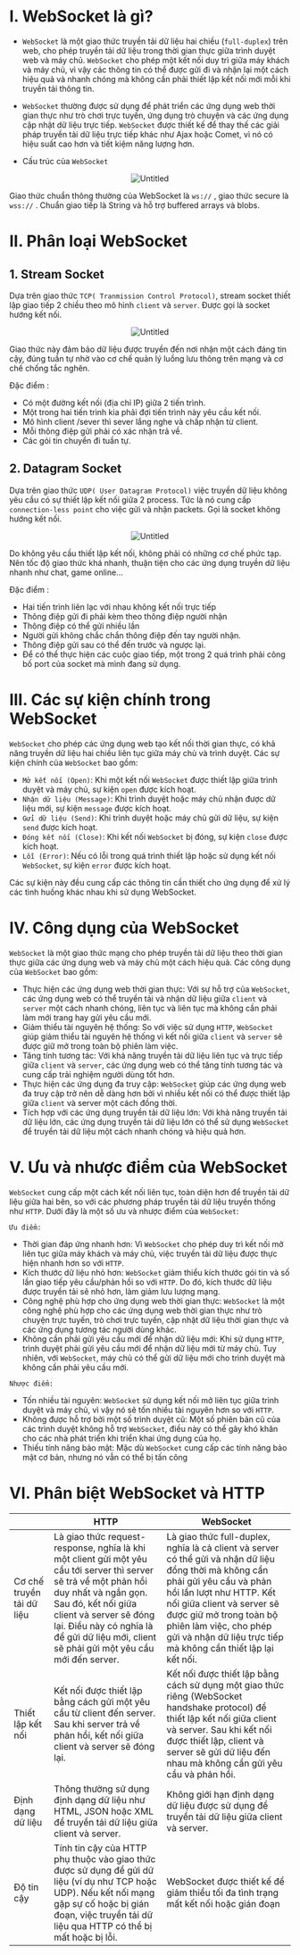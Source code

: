# **I. WebSocket là gì?**
- `WebSocket` là một giao thức truyền tải dữ liệu hai chiều (`full-duplex`) trên web, cho phép truyền tải dữ liệu trong thời gian thực giữa trình duyệt web và máy chủ. `WebSocket` cho phép một kết nối duy trì giữa máy khách và máy chủ, vì vậy các thông tin có thể được gửi đi và nhận lại một cách hiệu quả và nhanh chóng mà không cần phải thiết lập kết nối mới mỗi khi truyền tải thông tin.

- `WebSocket` thường được sử dụng để phát triển các ứng dụng web thời gian thực như trò chơi trực tuyến, ứng dụng trò chuyện và các ứng dụng cập nhật dữ liệu trực tiếp. `WebSocket` được thiết kế để thay thế các giải pháp truyền tải dữ liệu trực tiếp khác như Ajax hoặc Comet, vì nó có hiệu suất cao hơn và tiết kiệm năng lượng hơn.

- Cấu trúc của `WebSocket`
  
<div style='text-align: center;'>

![Untitled](/Pictute/WebSocketDiagram.png)

</div>

Giao thức chuẩn thông thường của WebSocket là `ws://` , giao thức secure là `wss://` . Chuẩn giao tiếp là String và hỗ trợ buffered arrays và blobs.

# **II. Phân loại WebSocket**

## **1. Stream Socket**
Dựa trên giao thức `TCP( Tranmission Control Protocol)`, stream socket thiết lập giao tiếp 2 chiều theo mô hình `client` và `server`. Được gọi là socket hướng kết nối.

<div style='text-align: center;'>

![Untitled](/Pictute/StreamSocket.png)

</div>

Giao thức này đảm bảo dữ liệu được truyền đến nơi nhận một cách đáng tin cậy, đúng tuần tự nhờ vào cơ chế quản lý luồng lưu thông trên mạng và cơ chế chống tắc nghẽn.

Đặc điểm :
 - Có một đường kết nối (địa chỉ IP) giữa 2 tiến trình.
 - Một trong hai tiến trình kia phải đợi tiến trình này yêu cầu kết nối.
 - Mô hình client /sever thì sever lắng nghe và chấp nhận từ client.
 - Mỗi thông điệp gửi phải có xác nhận trả về.
 - Các gói tin chuyển đi tuần tự.

## **2. Datagram Socket**
Dựa trên giao thức `UDP( User Datagram Protocol)` việc truyền dữ liệu không yêu cầu có sự thiết lập kết nối giữa 2 process. Tức là nó cung cấp `connection-less point` cho việc gửi và nhận packets. Gọi là socket không hướng kết nối.

<div style='text-align: center;'>

![Untitled](/Pictute/DatagramSocket.png)

</div>

Do không yêu cầu thiết lập kết nối, không phải có những cơ chế phức tạp. Nên tốc độ giao thức khá nhanh, thuận tiện cho các ứng dụng truyền dữ liệu nhanh như chat, game online…

Đặc điểm :
 - Hai tiến trình liên lạc với nhau không kết nối trực tiếp
 - Thông điệp gửi đi phải kèm theo thông điệp người nhận
 - Thông điệp có thể gửi nhiều lần
 - Người gửi không chắc chắn thông điệp đến tay người nhận.
 - Thông điệp gửi sau có thể đến trước và ngược lại.
 - Để có thể thực hiện các cuộc giao tiếp, một trong 2 quá trình phải công bố port của socket mà mình đang sử dụng.
# **III. Các sự kiện chính trong WebSocket**
`WebSocket` cho phép các ứng dụng web tạo kết nối thời gian thực, có khả năng truyền dữ liệu hai chiều liên tục giữa máy chủ và trình duyệt. Các sự kiện chính của `WebSocket` bao gồm:

- `Mở kết nối (Open)`: Khi một kết nối `WebSocket` được thiết lập giữa trình duyệt và máy chủ, sự kiện `open` được kích hoạt.
- `Nhận dữ liệu (Message)`: Khi trình duyệt hoặc máy chủ nhận được dữ liệu mới, sự kiện `message` được kích hoạt.
- `Gửi dữ liệu (Send)`: Khi trình duyệt hoặc máy chủ gửi dữ liệu, sự kiện `send` được kích hoạt.
- `Đóng kết nối (Close)`: Khi kết nối `WebSocket` bị đóng, sự kiện `close` được kích hoạt.
- `Lỗi (Error)`: Nếu có lỗi trong quá trình thiết lập hoặc sử dụng kết nối `WebSocket`, sự kiện `error` được kích hoạt.
  
Các sự kiện này đều cung cấp các thông tin cần thiết cho ứng dụng để xử lý các tình huống khác nhau khi sử dụng WebSocket.
# **IV. Công dụng của WebSocket**
`WebSocket` là một giao thức mạng cho phép truyền tải dữ liệu theo thời gian thực giữa các ứng dụng web và máy chủ một cách hiệu quả. Các công dụng của `WebSocket` bao gồm:

 - Thực hiện các ứng dụng web thời gian thực: Với sự hỗ trợ của `WebSocket`, các ứng dụng web có thể truyền tải và nhận dữ liệu giữa `client` và `server` một cách nhanh chóng, liên tục và liên tục mà không cần phải làm mới trang hay gửi yêu cầu mới.
 - Giảm thiểu tài nguyên hệ thống: So với việc sử dụng `HTTP`, `WebSocket` giúp giảm thiểu tài nguyên hệ thống vì kết nối giữa `client` và `server` sẽ được giữ mở trong toàn bộ phiên làm việc.
 - Tăng tính tương tác: Với khả năng truyền tải dữ liệu liên tục và trực tiếp giữa `client` và `server`, các ứng dụng web có thể tăng tính tương tác và cung cấp trải nghiệm người dùng tốt hơn.
 - Thực hiện các ứng dụng đa truy cập: `WebSocket` giúp các ứng dụng web đa truy cập trở nên dễ dàng hơn bởi vì nhiều kết nối có thể được thiết lập giữa `client` và server một cách đồng thời.
 - Tích hợp với các ứng dụng truyền tải dữ liệu lớn: Với khả năng truyền tải dữ liệu lớn, các ứng dụng truyền tải dữ liệu lớn có thể sử dụng `WebSocket` để truyền tải dữ liệu một cách nhanh chóng và hiệu quả hơn.
# **V. Ưu và nhược điểm của WebSocket**
`WebSocket` cung cấp một cách kết nối liên tục, toàn diện hơn để truyền tải dữ liệu giữa hai bên, so với các phương pháp truyền tải dữ liệu truyền thống như `HTTP`. Dưới đây là một số ưu và nhược điểm của `WebSocket`:

`Ưu điểm:`
 - Thời gian đáp ứng nhanh hơn: Vì `WebSocket` cho phép duy trì kết nối mở liên tục giữa máy khách và máy chủ, việc truyền tải dữ liệu được thực hiện nhanh hơn so với `HTTP`.
 - Kích thước dữ liệu nhỏ hơn: `WebSocket` giảm thiểu kích thước gói tin và số lần giao tiếp yêu cầu/phản hồi so với `HTTP`. Do đó, kích thước dữ liệu được truyền tải sẽ nhỏ hơn, làm giảm lưu lượng mạng.
 - Công nghệ phù hợp cho ứng dụng web thời gian thực: `WebSocket` là một công nghệ phù hợp cho các ứng dụng web thời gian thực như trò chuyện trực tuyến, trò chơi trực tuyến, cập nhật dữ liệu thời gian thực và các ứng dụng tương tác người dùng khác.
 - Không cần phải gửi yêu cầu mới để nhận dữ liệu mới: Khi sử dụng `HTTP`, trình duyệt phải gửi yêu cầu mới để nhận dữ liệu mới từ máy chủ. Tuy nhiên, với `WebSocket`, máy chủ có thể gửi dữ liệu mới cho trình duyệt mà không cần phải yêu cầu mới.

`Nhược điểm:`
 - Tốn nhiều tài nguyên: `WebSocket` sử dụng kết nối mở liên tục giữa trình duyệt và máy chủ, vì vậy nó sẽ tốn nhiều tài nguyên hơn so với `HTTP`.
 - Không được hỗ trợ bởi một số trình duyệt cũ: Một số phiên bản cũ của các trình duyệt không hỗ trợ `WebSocket`, điều này có thể gây khó khăn cho các nhà phát triển khi triển khai ứng dụng của họ.
 - Thiếu tính năng bảo mật: Mặc dù `WebSocket` cung cấp các tính năng bảo mật cơ bản, nhưng nó vẫn có thể bị tấn công
# **VI. Phân biệt WebSocket và HTTP**

|                           | HTTP                                                                                                                                                                                                                                                                                 | WebSocket                                                                                                                                                                                                                                                                                                      |
| ------------------------- | ------------------------------------------------------------------------------------------------------------------------------------------------------------------------------------------------------------------------------------------------------------------------------------ | -------------------------------------------------------------------------------------------------------------------------------------------------------------------------------------------------------------------------------------------------------------------------------------------------------------- |
| Cơ chế truyền tải dữ liệu | Là giao thức request-response, nghĩa là khi một client gửi một yêu cầu tới server thì server sẽ trả về một phản hồi duy nhất và ngắn gọn. Sau đó, kết nối giữa client và server sẽ đóng lại. Điều này có nghĩa là để gửi dữ liệu mới, client sẽ phải gửi một yêu cầu mới đến server. | Là giao thức full-duplex, nghĩa là cả client và server có thể gửi và nhận dữ liệu đồng thời mà không cần phải gửi yêu cầu và phản hồi lần lượt như HTTP. Kết nối giữa client và server sẽ được giữ mở trong toàn bộ phiên làm việc, cho phép gửi và nhận dữ liệu trực tiếp mà không cần thiết lập lại kết nối. |
| Thiết lập kết nối         | Kết nối được thiết lập bằng cách gửi một yêu cầu từ client đến server. Sau khi server trả về phản hồi, kết nối giữa client và server sẽ đóng lại.                                                                                                                                    | Kết nối được thiết lập bằng cách sử dụng một giao thức riêng (WebSocket handshake protocol) để thiết lập kết nối giữa client và server. Sau khi kết nối được thiết lập, client và server sẽ gửi dữ liệu đến nhau mà không cần gửi yêu cầu và phản hồi.                                                         |
| Định dạng dữ liệu         | Thông thường sử dụng định dạng dữ liệu như HTML, JSON hoặc XML để truyền tải dữ liệu giữa client và server.                                                                                                                                                                          | Không giới hạn định dạng dữ liệu được sử dụng để truyền tải dữ liệu giữa client và server.                                                                                                                                                                                                                     |
| Độ tin cậy                | Tính tin cậy của HTTP phụ thuộc vào giao thức được sử dụng để gửi dữ liệu (ví dụ như TCP hoặc UDP). Nếu kết nối mạng gặp sự cố hoặc bị gián đoạn, việc truyền tải dữ liệu qua HTTP có thể bị mất hoặc bị lỗi.                                                                        | WebSocket được thiết kế để giảm thiểu tối đa tình trạng mất kết nối hoặc gián đoạn                                                                                                                                                                                                                             |

